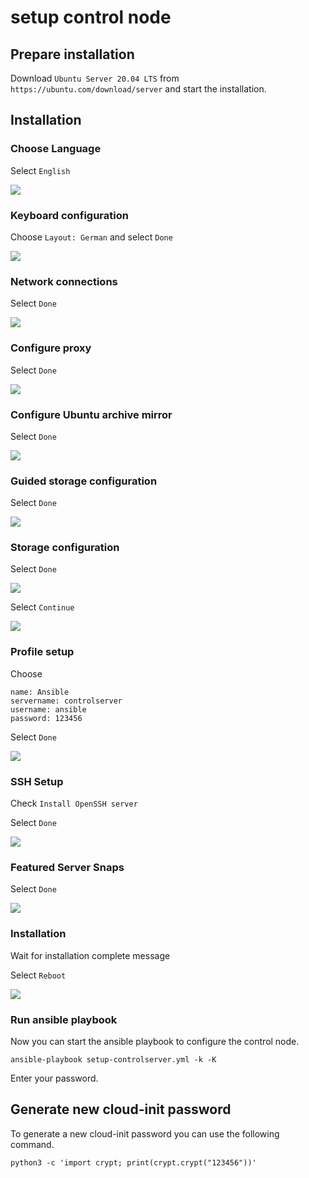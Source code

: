 # setup control node


## Prepare installation
Download `Ubuntu Server 20.04 LTS` from `https://ubuntu.com/download/server` and start the installation.


## Installation

### Choose Language
Select `English`

![](./images/setup-control-server/1.png)


### Keyboard configuration
Choose `Layout: German` and select `Done`

![](./images/setup-control-server/2.png)


### Network connections
Select `Done`

![](./images/setup-control-server/3.png)


### Configure proxy
Select `Done`

![](./images/setup-control-server/4.png)


### Configure Ubuntu archive mirror
Select `Done`

![](./images/setup-control-server/5.png)


### Guided storage configuration
Select `Done`

![](./images/setup-control-server/6.png)


### Storage configuration
Select `Done`

![](./images/setup-control-server/7.png)

Select `Continue`

![](./images/setup-control-server/8.png)


### Profile setup
Choose
```
name: Ansible
servername: controlserver
username: ansible
password: 123456
```

Select `Done`

<!---
TODO: fix servername in image 9.png
-->

![](./images/setup-control-server/9.png)


### SSH Setup
Check `Install OpenSSH server`

Select `Done`

![](./images/setup-control-server/10.png)


### Featured Server Snaps
Select `Done`

![](./images/setup-control-server/11.png)


### Installation
Wait for installation complete message

Select `Reboot`

![](./images/setup-control-server/12.png)


### Run ansible playbook
Now you can start the ansible playbook to configure the control node.

`ansible-playbook setup-controlserver.yml -k -K`

Enter your password.


## Generate new cloud-init password
To generate a new cloud-init password you can use the following command.

```shell
python3 -c 'import crypt; print(crypt.crypt("123456"))'
```
